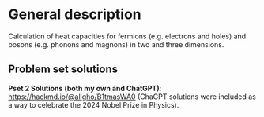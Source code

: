 # General description 
Calculation of heat capacities for fermions (e.g. electrons and holes) and bosons (e.g. phonons and magnons) in two and three dimensions. 

## Problem set solutions
  **Pset 2 Solutions (both my own and ChatGPT)**:
    https://hackmd.io/@aligho/B1tmasWA0 (ChaGPT solutions were included as a way to celebrate the 2024 Nobel Prize in Physics). 


